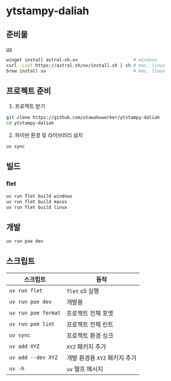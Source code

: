 # ytstampy-daliah

## 준비물

[uv](https://docs.astral.sh/uv/getting-started/installation/)

```sh
winget install astral-sh.uv                     # windows
curl -LsSf https://astral.sh/uv/install.sh | sh # mac, linux
brew install uv                                 # mac, linux
```

## 프로젝트 준비

1. 프로젝트 받기

```sh
git clone https://github.com/utawakuworker/ytstampy-daliah
cd ytstampy-daliah
```

2. 파이썬 환경 및 라이브러리 설치

```sh
uv sync
```

## 빌드

### flet

```sh
uv run flet build windows
uv run flet build macos
uv run flet build linux
```

## 개발

```sh
uv run poe dev
```

## 스크립트

| 스크립트 | 동작 |
| --------------- | ---------------------- |
| `uv run flet` | `flet` cli 실행 |
| `uv run poe dev` | 개발용 |
| `uv run poe format` | 프로젝트 전체 포맷 |
| `uv run poe lint` | 프로젝트 전체 린트 |
| `uv sync` | 프로젝트 환경 싱크 |
| `uv add XYZ` | `XYZ` 패키지 추가 |
| `uv add --dev XYZ` | 개발 환경용 `XYZ` 패키지 추가 |
| `uv -h` | `uv` 헬프 메시지 |
